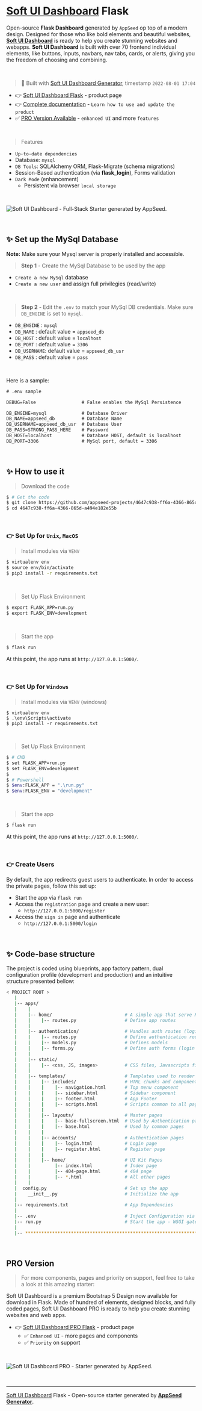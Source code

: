 # [Soft UI Dashboard](https://appseed.us/generator/soft-ui-dashboard/) Flask

Open-source **Flask Dashboard** generated by `AppSeed` op top of a modern design. Designed for those who like bold elements and beautiful websites, **[Soft UI Dashboard](https://appseed.us/generator/soft-ui-dashboard/)** is ready to help you create stunning websites and webapps. **Soft UI Dashboard** is built with over 70 frontend individual elements, like buttons, inputs, navbars, nav tabs, cards, or alerts, giving you the freedom of choosing and combining.

<br />

> 🚀 Built with [Soft UI Dashboard Generator](https://appseed.us/generator/soft-ui-dashboard/), timestamp `2022-08-01 17:04`

- 👉 [Soft UI Dashboard Flask](https://appseed.us/product/soft-ui-dashboard/flask/) - product page
- 👉 [Complete documentation](https://docs.appseed.us/products/flask-dashboards/soft-ui-dashboard) - `Learn how to use and update the product`
- ✅ [PRO Version Available](https://appseed.us/product/soft-ui-dashboard-pro/flask/) - `enhanced UI` and more `features` 
  
<br />

> Features

- `Up-to-date dependencies`
- Database: `mysql`
- `DB Tools`: SQLAlchemy ORM, Flask-Migrate (schema migrations)
- Session-Based authentication (via **flask_login**), Forms validation
- `Dark Mode` (enhancement)
  - Persistent via browser `local storage`
  
<br />

![Soft UI Dashboard - Full-Stack Starter generated by AppSeed.](https://user-images.githubusercontent.com/51070104/175773323-3345d618-0e78-4c85-83fc-f495dc3f0bb0.png)

<br />




## ✨ Set up the MySql Database

**Note:** Make sure your Mysql server is properly installed and accessible. 

> **Step 1** - Create the MySql Database to be used by the app

- `Create a new MySql` database
- `Create a new user` and assign full privilegies (read/write)

<br />

> **Step 2** - Edit the `.env` to match your MySql DB credentials. Make sure `DB_ENGINE` is set to `mysql`.

- `DB_ENGINE`  : `mysql` 
- `DB_NAME`    : default value = `appseed_db`
- `DB_HOST`    : default value = `localhost`
- `DB_PORT`    : default value = `3306`
- `DB_USERNAME`: default value = `appseed_db_usr`
- `DB_PASS`    : default value = `pass`

<br />

Here is a sample:  

```txt
# .env sample

DEBUG=False                 # False enables the MySql Persistence

DB_ENGINE=mysql             # Database Driver
DB_NAME=appseed_db          # Database Name
DB_USERNAME=appseed_db_usr  # Database User
DB_PASS=STRONG_PASS_HERE    # Password 
DB_HOST=localhost           # Database HOST, default is localhost 
DB_PORT=3306                # MySql port, default = 3306 
```

<br />


## ✨ How to use it

> Download the code 

```bash
$ # Get the code
$ git clone https://github.com/appseed-projects/4647c938-ff6a-4366-865d-a494e182e55b.git
$ cd 4647c938-ff6a-4366-865d-a494e182e55b
```

<br />

### 👉 Set Up for `Unix`, `MacOS` 

> Install modules via `VENV`  

```bash
$ virtualenv env
$ source env/bin/activate
$ pip3 install -r requirements.txt
```

<br />

> Set Up Flask Environment

```bash
$ export FLASK_APP=run.py
$ export FLASK_ENV=development
```

<br />

> Start the app

```bash
$ flask run
```

At this point, the app runs at `http://127.0.0.1:5000/`. 

<br />

### 👉 Set Up for `Windows` 

> Install modules via `VENV` (windows) 

```
$ virtualenv env
$ .\env\Scripts\activate
$ pip3 install -r requirements.txt
```

<br />

> Set Up Flask Environment

```bash
$ # CMD 
$ set FLASK_APP=run.py
$ set FLASK_ENV=development
$
$ # Powershell
$ $env:FLASK_APP = ".\run.py"
$ $env:FLASK_ENV = "development"
```

<br />

> Start the app

```bash
$ flask run
```

At this point, the app runs at `http://127.0.0.1:5000/`. 

<br />

### 👉 Create Users

By default, the app redirects guest users to authenticate. In order to access the private pages, follow this set up: 

- Start the app via `flask run`
- Access the `registration` page and create a new user:
  - `http://127.0.0.1:5000/register`
- Access the `sign in` page and authenticate
  - `http://127.0.0.1:5000/login`

<br />

## ✨ Code-base structure

The project is coded using blueprints, app factory pattern, dual configuration profile (development and production) and an intuitive structure presented bellow:

```bash
< PROJECT ROOT >
   |
   |-- apps/
   |    |
   |    |-- home/                           # A simple app that serve HTML files
   |    |    |-- routes.py                  # Define app routes
   |    |
   |    |-- authentication/                 # Handles auth routes (login and register)
   |    |    |-- routes.py                  # Define authentication routes  
   |    |    |-- models.py                  # Defines models  
   |    |    |-- forms.py                   # Define auth forms (login and register) 
   |    |
   |    |-- static/
   |    |    |-- <css, JS, images>          # CSS files, Javascripts files
   |    |
   |    |-- templates/                      # Templates used to render pages
   |    |    |-- includes/                  # HTML chunks and components
   |    |    |    |-- navigation.html       # Top menu component
   |    |    |    |-- sidebar.html          # Sidebar component
   |    |    |    |-- footer.html           # App Footer
   |    |    |    |-- scripts.html          # Scripts common to all pages
   |    |    |
   |    |    |-- layouts/                   # Master pages
   |    |    |    |-- base-fullscreen.html  # Used by Authentication pages
   |    |    |    |-- base.html             # Used by common pages
   |    |    |
   |    |    |-- accounts/                  # Authentication pages
   |    |    |    |-- login.html            # Login page
   |    |    |    |-- register.html         # Register page
   |    |    |
   |    |    |-- home/                      # UI Kit Pages
   |    |         |-- index.html            # Index page
   |    |         |-- 404-page.html         # 404 page
   |    |         |-- *.html                # All other pages
   |    |    
   |  config.py                             # Set up the app
   |    __init__.py                         # Initialize the app
   |
   |-- requirements.txt                     # App Dependencies
   |
   |-- .env                                 # Inject Configuration via Environment
   |-- run.py                               # Start the app - WSGI gateway
   |
   |-- ************************************************************************
```

<br />



## PRO Version

> For more components, pages and priority on support, feel free to take a look at this amazing starter:

Soft UI Dashboard is a premium Bootstrap 5 Design now available for download in Flask. Made of hundred of elements, designed blocks, and fully coded pages, Soft UI Dashboard PRO is ready to help you create stunning websites and web apps.

- 👉 [Soft UI Dashboard PRO Flask](https://appseed.us/product/soft-ui-dashboard-pro/flask/) - product page
  - ✅ `Enhanced UI` - more pages and components
  - ✅ `Priority` on support

<br >

![Soft UI Dashboard PRO - Starter generated by AppSeed.](https://user-images.githubusercontent.com/51070104/170829870-8acde5af-849a-4878-b833-3be7e67cff2d.png)

<br />

---
[Soft UI Dashboard](https://appseed.us/generator/soft-ui-dashboard/) Flask - Open-source starter generated by **[AppSeed Generator](https://appseed.us/generator/)**.
